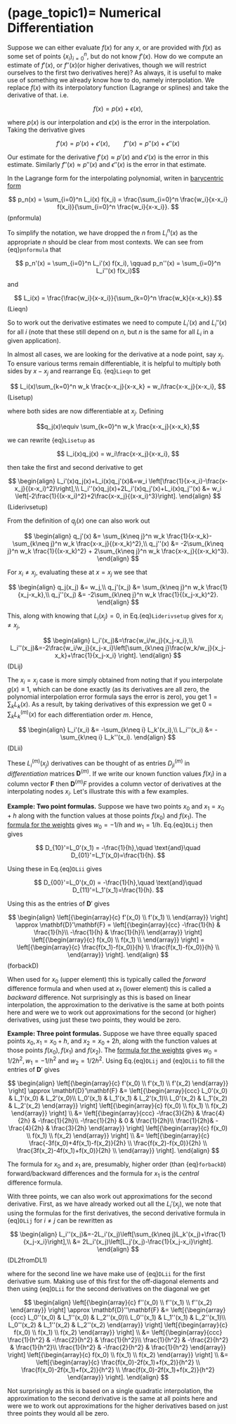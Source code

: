 (page_topic1)=
Numerical Differentiation
=======================

Suppose we can either evaluate $f(x)$ for any $x$, or are provided with $f(x)$ as some set of points $\{x_i\}_{i=0}^n$, but do not know $f'(x)$.  How do we compute an estimate of $f'(x)$, or $f''(x)$(or higher derivatives, though we will restrict ourselves to the first two derivatives here)?  As always, it is useful to make use of something we already know how to do, namely interpolation.  We replace $f(x)$ with its interpolatory function (Lagrange or splines) and take the derivative of that.  i.e.

$$ f(x) = p(x) + \epsilon(x), $$

where $p(x)$ is our interpolation and $\epsilon(x)$ is the error in the interpolation.  Taking the derivative gives

$$ f'(x) = p'(x) + \epsilon'(x),\qquad f''(x) = p''(x) + \epsilon''(x)$$

Our estimate for the derivative $f'(x) \approx p'(x)$ and $\epsilon'(x)$ is the error in this estimate.  Similarly $f''(x) \approx p''(x)$ and $\epsilon''(x)$ is the error in that estimate. 

In the Lagrange form for the interpolating polynomial, writen in [barycentric form](../InterpFit/BarycentricInterp)  

$$ p_n(x) = \sum_{i=0}^n L_i(x) f(x_i) = \frac{\sum_{i=0}^n \frac{w_i}{x-x_i} f(x_i)}{\sum_{i=0}^n \frac{w_i}{x-x_i}}. $$ (pnformula)

To simplify the notation, we have dropped the $n$ from $L_i^n(x)$ as the appropriate $n$ should be clear from most contexts.  We can see from {eq}`pnformula` that 

$$ p_n'(x) =  \sum_{i=0}^n L_i'(x) f(x_i), \qquad p_n''(x) =  \sum_{i=0}^n L_i''(x) f(x_i)$$

and

$$ L_i(x) =  \frac{\frac{w_i}{x-x_i}}{\sum_{k=0}^n \frac{w_k}{x-x_k}}.$$ (Lieqn)

So to work out the derivative estimates we need to compute $L_i'(x)$ and $L_i''(x)$ for all $i$ (note that these still depend on $n$, but $n$ is the same for all $L_i$ in a given application).

In almost all cases, we are looking for the derivative at a node point, say $x_j$.  To ensure various terms remain differentiable, it is helpful to multiply both sides by $x-x_j$ and rearrange Eq. {eq}`Lieqn` to get

$$ L_i(x)\sum_{k=0}^n w_k \frac{x-x_j}{x-x_k} = w_i\frac{x-x_j}{x-x_i},  $$(Lisetup)

where both sides are now differentiable at $x_j$.  Defining

$$q_j(x)\equiv \sum_{k=0}^n w_k \frac{x-x_j}{x-x_k},$$

we can rewrite {eq}`Lisetup` as

$$ L_i(x)q_j(x) = w_i\frac{x-x_j}{x-x_i},  $$

then take the first and second derivative to get  

$$
\begin{align}
L_i'(x)q_j(x)+L_i(x)q_j'(x)&=w_i \left[\frac{1}{x-x_i}-\frac{x-x_j}{(x-x_i)^2}\right],\\
L_i''(x)q_j(x)+2L_i'(x)q_j'(x)+L_i(x)q_j''(x) &= w_i \left[-2\frac{1}{(x-x_i)^2}+2\frac{x-x_j}{(x-x_i)^3}\right].
\end{align}
$$ (Liderivsetup)

From the definition of $q_j(x)$ one can also work out  

$$
\begin{align}
q_j'(x) &=  \sum_{k\neq j}^n w_k \frac{1}{x-x_k}-\sum_{k\neq j}^n w_k \frac{x-x_j}{(x-x_k)^2},\\
q_j''(x) &= -2\sum_{k\neq j}^n w_k \frac{1}{(x-x_k)^2} + 2\sum_{k\neq j}^n w_k \frac{x-x_j}{(x-x_k)^3}.
\end{align}
$$

For $x_i \neq x_j$, evaluating these at $x=x_j$ we see that  

$$
\begin{align}
q_j(x_j) &= w_j,\\
q_j'(x_j) &= \sum_{k\neq j}^n w_k \frac{1}{x_j-x_k},\\
q_j''(x_j) &= -2\sum_{k\neq j}^n w_k \frac{1}{(x_j-x_k)^2}.
\end{align}
$$

This, along with knowing that $L_i(x_j)=0$, in Eq.{eq}`Liderivsetup` gives for $x_i \neq x_j$,  

$$
\begin{align}
L_i'(x_j)&=\frac{w_i/w_j}{x_j-x_i},\\
L_i''(x_j)&=-2\frac{w_i/w_j}{x_j-x_i}\left[\sum_{k\neq j}\frac{w_k/w_j}{x_j-x_k}+\frac{1}{x_j-x_i} \right].
\end{align}
$$ (DLij)

The $x_i=x_j$ case is more simply obtained from noting that if you interpolate $g(x)\equiv 1$, which can be done exactly (as its derivatives are all zero, the polynomial interpolation error formula says the error is zero), you get $1=\sum_k L_k(x)$.  As a result, by taking derivatives of this expression we get $0=\sum_k L_k^{(m)}(x)$ for each differentiation order $m$.  Hence,

$$
\begin{align}
L_i'(x_i) &= -\sum_{k\neq i} L_k'(x_i),\\
L_i''(x_i) &= -\sum_{k\neq i} L_k''(x_i).
\end{align}
$$ (DLii)

These $L_i^{(m)}(x_j)$ derivatives can be thought of as entries $D_{ji}^{(m)}$ in *differentiation* matrices $\mathbf{D}^{(m)}$.  If we write our known function values $f(x_i)$ in a column vector $\mathbf{F}$ then  $\mathbf{D}^{(m)} F$ provides a column vector of derivatives at the interpolating nodes $x_i$.  Let's illustrate this with a few examples.

**Example: Two point formulas.**  Suppose we have two points $x_0$ and $x_1=x_0+h$ along with the function values at those points $f(x_0)$ and $f(x_1)$.   The [formula for the weights](../InterpFit/BarycentricInterp) gives  $w_0= -1/h$ and $w_1=1/h$.  Eq.{eq}`DLij` then gives

$$ D_{10}'=L_0'(x_1) = -\frac{1}{h},\quad \text{and}\quad D_{01}'=L_1'(x_0)=\frac{1}{h}.  $$

Using these in Eq.{eq}`DLii` gives

$$ D_{00}'=L_0'(x_0) = -\frac{1}{h},\quad \text{and}\quad D_{11}'=L_1'(x_1)=\frac{1}{h}. $$

Using this as the entries of $\mathbf{D}'$ gives

$$
\begin{align}
\left[{\begin{array}{c}
f'(x_0) \\
f'(x_1) \\
\end{array}} \right] \approx
\mathbf{D}'\mathbf{F} =
\left[{\begin{array}{cc}
  -\frac{1}{h} &  \frac{1}{h}\\
  -\frac{1}{h} &  \frac{1}{h}\\
\end{array}} \right]
\left[{\begin{array}{c}
f(x_0) \\
f(x_1) \\
\end{array}} \right] =
\left[{\begin{array}{c}
\frac{f(x_1)-f(x_0)}{h} \\
\frac{f(x_1)-f(x_0)}{h} \\
\end{array}} \right].
\end{align}
$$ (forbackD)

When used for $x_0$ (upper element) this is typically called the *forward* difference formula and when used at $x_1$ (lower element) this is called a *backward* difference.  Not surprisingly as this is based on linear interpolation, the approximation to the derivative is the same at both points here and were we to work out approximations for the second (or higher) derivatives, using just these two points, they would be zero.

**Example: Three point formulas.**  Suppose we have three equally spaced points $x_0,\,x_1=x_0+h,$ and $x_2=x_0+2h,$ along with the function values at those points $f(x_0),\,f(x_1)$ and $f(x_2)$.   The [formula for the weights](../InterpFit/BarycentricInterp) gives  $w_0= 1/2h^2,\,w_1=-1/h^2$ and $w_2=1/2h^2$.  Using  Eq.{eq}`DLij` and {eq}`DLii` to fill the entries of $\mathbf{D}'$ gives  

$$
\begin{align}
\left[{\begin{array}{c}
f'(x_0) \\
f'(x_1) \\
f'(x_2) 
\end{array}} \right] \approx
\mathbf{D}'\mathbf{F} &=
\left[{\begin{array}{ccc}
  L_0'(x_0) &  L_1'(x_0) & L_2'(x_0)\\
  L_0'(x_1) &  L_1'(x_1) & L_2'(x_1)\\
  L_0'(x_2) &  L_1'(x_2) & L_2'(x_2)
\end{array}} \right]
\left[{\begin{array}{c}
f(x_0) \\
f(x_1) \\
f(x_2)
\end{array}} \right] \\
&=
\left[{\begin{array}{ccc}
  -\frac{3}{2h} & \frac{4}{2h}  & -\frac{1}{2h}\\
  -\frac{1}{2h} & 0  & \frac{1}{2h}\\
  \frac{1}{2h}& -\frac{4}{2h}  & \frac{3}{2h}
\end{array}} \right]
\left[{\begin{array}{c}
f(x_0) \\
f(x_1) \\
f(x_2)
\end{array}} \right] \\
&=
\left[{\begin{array}{c}
\frac{-3f(x_0)+4f(x_1)-f(x_2)}{2h} \\
\frac{f(x_2)-f(x_0)}{2h} \\
\frac{3f(x_2)-4f(x_1)+f(x_0)}{2h} \\
\end{array}} \right].
\end{align}
$$  

The formula for $x_0$ and $x_1$ are, presumably, higher order (than {eq}`forbackD`) forward/backward differences and the formula for $x_1$ is the *central* difference formula.

With three points, we can also work out approximations for the second derivative.  First, as we have already worked out all the $L_i'(x_j)$, we note that using the formulas for the first derivatives, the second derivative formula in {eq}`DLij` for $i\neq j$ can be rewritten as

$$
\begin{align}
L_i''(x_j)&=-2L_i'(x_j)\left[\sum_{k\neq j}L_k'(x_j)+\frac{1}{x_j-x_i}\right],\\
&= 2L_i'(x_j)\left[L_j'(x_j)-\frac{1}{x_j-x_i}\right].
\end{align}
$$ (DL2fromDL1)

where for the second line we have make use of {eq}`DLii` for the first derivative sum.  Making use of this first for the off-diagonal elements and then using {eq}`DLii` for the second derivatives on the diagonal we get

$$
\begin{align}
\left[{\begin{array}{c}
f''(x_0) \\
f''(x_1) \\
f''(x_2) 
\end{array}} \right] \approx
\mathbf{D}''\mathbf{F} &=
\left[{\begin{array}{ccc}
  L_0''(x_0) &  L_1''(x_0) & L_2''(x_0)\\
  L_0''(x_1) &  L_1''(x_1) & L_2''(x_1)\\
  L_0''(x_2) &  L_1''(x_2) & L_2''(x_2)
\end{array}} \right]
\left[{\begin{array}{c}
f(x_0) \\
f(x_1) \\
f(x_2)
\end{array}} \right] \\
&=
\left[{\begin{array}{ccc}
  \frac{1}{h^2} & -\frac{2}{h^2}  & \frac{1}{h^2}\\
  \frac{1}{h^2} & -\frac{2}{h^2}  & \frac{1}{h^2}\\
  \frac{1}{h^2} & -\frac{2}{h^2}  & \frac{1}{h^2}
\end{array}} \right]
\left[{\begin{array}{c}
f(x_0) \\
f(x_1) \\
f(x_2)
\end{array}} \right] \\
&=
\left[{\begin{array}{c}
\frac{f(x_0)-2f(x_1)+f(x_2)}{h^2} \\
\frac{f(x_0)-2f(x_1)+f(x_2)}{h^2} \\
\frac{f(x_0)-2f(x_1)+f(x_2)}{h^2}
\end{array}} \right].
\end{align}
$$  

Not surprisingly as this is based on a single quadratic interpolation, the approximation to the second derivative is the same at all points here and were we to work out approximations for the higher derivatives based on just three points they would all be zero.







